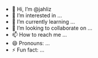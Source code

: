 - 👋 Hi, I’m @jahliz
- 👀 I’m interested in ...
- 🌱 I’m currently learning ...
- 💞️ I’m looking to collaborate on ...
- 📫 How to reach me ...
- 😄 Pronouns: ...
- ⚡ Fun fact: ...

<!---
jahliz/jahliz is a ✨ special ✨ repository because its `README.md` (this file) appears on your GitHub profile.
You can click the Preview link to take a look at your changes.
--->
